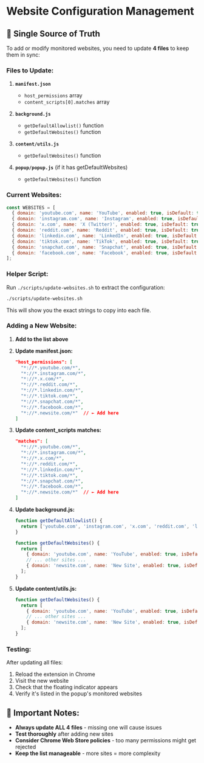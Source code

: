 # Website Configuration Management

## 🎯 Single Source of Truth

To add or modify monitored websites, you need to update **4 files** to keep them in sync:

### Files to Update:

1. **`manifest.json`**
   - `host_permissions` array
   - `content_scripts[0].matches` array

2. **`background.js`**
   - `getDefaultAllowlist()` function
   - `getDefaultWebsites()` function

3. **`content/utils.js`**
   - `getDefaultWebsites()` function

4. **`popup/popup.js`** (if it has getDefaultWebsites)
   - `getDefaultWebsites()` function

### Current Websites:

```javascript
const WEBSITES = [
  { domain: 'youtube.com', name: 'YouTube', enabled: true, isDefault: true },
  { domain: 'instagram.com', name: 'Instagram', enabled: true, isDefault: true },
  { domain: 'x.com', name: 'X (Twitter)', enabled: true, isDefault: true },
  { domain: 'reddit.com', name: 'Reddit', enabled: true, isDefault: true },
  { domain: 'linkedin.com', name: 'LinkedIn', enabled: true, isDefault: true },
  { domain: 'tiktok.com', name: 'TikTok', enabled: true, isDefault: true },
  { domain: 'snapchat.com', name: 'Snapchat', enabled: true, isDefault: true },
  { domain: 'facebook.com', name: 'Facebook', enabled: true, isDefault: true }
];
```

### Helper Script:

Run `./scripts/update-websites.sh` to extract the configuration:

```bash
./scripts/update-websites.sh
```

This will show you the exact strings to copy into each file.

### Adding a New Website:

1. **Add to the list above**
2. **Update manifest.json:**
   ```json
   "host_permissions": [
     "*://*.youtube.com/*",
     "*://*.instagram.com/*",
     "*://*.x.com/*",
     "*://*.reddit.com/*",
     "*://*.linkedin.com/*",
     "*://*.tiktok.com/*",
     "*://*.snapchat.com/*",
     "*://*.facebook.com/*",
     "*://*.newsite.com/*"  // ← Add here
   ]
   ```

3. **Update content_scripts matches:**
   ```json
   "matches": [
     "*://*.youtube.com/*",
     "*://*.instagram.com/*",
     "*://*.x.com/*",
     "*://*.reddit.com/*",
     "*://*.linkedin.com/*",
     "*://*.tiktok.com/*",
     "*://*.snapchat.com/*",
     "*://*.facebook.com/*",
     "*://*.newsite.com/*"  // ← Add here
   ]
   ```

4. **Update background.js:**
   ```javascript
   function getDefaultAllowlist() {
     return ['youtube.com', 'instagram.com', 'x.com', 'reddit.com', 'linkedin.com', 'tiktok.com', 'snapchat.com', 'facebook.com', 'newsite.com'];
   }
   
   function getDefaultWebsites() {
     return [
       { domain: 'youtube.com', name: 'YouTube', enabled: true, isDefault: true },
       // ... other sites ...
       { domain: 'newsite.com', name: 'New Site', enabled: true, isDefault: true }
     ];
   }
   ```

5. **Update content/utils.js:**
   ```javascript
   function getDefaultWebsites() {
     return [
       { domain: 'youtube.com', name: 'YouTube', enabled: true, isDefault: true },
       // ... other sites ...
       { domain: 'newsite.com', name: 'New Site', enabled: true, isDefault: true }
     ];
   }
   ```

### Testing:

After updating all files:
1. Reload the extension in Chrome
2. Visit the new website
3. Check that the floating indicator appears
4. Verify it's listed in the popup's monitored websites

## 🚨 Important Notes:

- **Always update ALL 4 files** - missing one will cause issues
- **Test thoroughly** after adding new sites
- **Consider Chrome Web Store policies** - too many permissions might get rejected
- **Keep the list manageable** - more sites = more complexity
